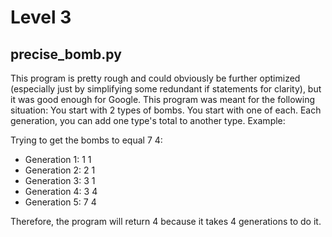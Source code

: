 # Level 3

## precise_bomb.py

This program is pretty rough and could obviously be further optimized (especially just by simplifying some redundant if statements for clarity), but it was good enough for Google.
This program was meant for the following situation:
You start with 2 types of bombs.  You start with one of each.  Each generation, you can add one type's total to another type.  Example:

Trying to get the bombs to equal 7 4:

- Generation 1: 1 1
- Generation 2: 2 1
- Generation 3: 3 1
- Generation 4: 3 4
- Generation 5: 7 4

Therefore, the program will return 4 because it takes 4 generations to do it.  
